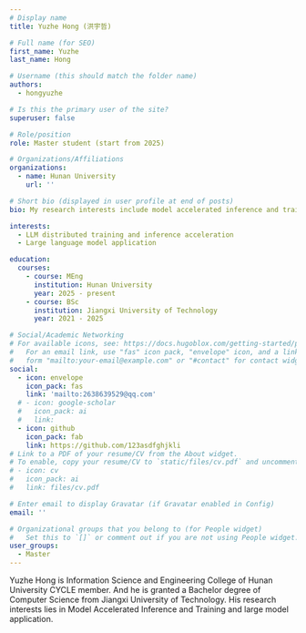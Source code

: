 ```yaml
---
# Display name
title: Yuzhe Hong (洪宇哲)

# Full name (for SEO)
first_name: Yuzhe
last_name: Hong

# Username (this should match the folder name)
authors:
  - hongyuzhe

# Is this the primary user of the site?
superuser: false

# Role/position
role: Master student (start from 2025)

# Organizations/Affiliations
organizations:
  - name: Hunan University
    url: ''

# Short bio (displayed in user profile at end of posts)
bio: My research interests include model accelerated inference and training large model application.

interests:
  - LLM distributed training and inference acceleration
  - Large language model application

education:
  courses:
    - course: MEng
      institution: Hunan University
      year: 2025 - present
    - course: BSc
      institution: Jiangxi University of Technology
      year: 2021 - 2025

# Social/Academic Networking
# For available icons, see: https://docs.hugoblox.com/getting-started/page-builder/#icons
#   For an email link, use "fas" icon pack, "envelope" icon, and a link in the
#   form "mailto:your-email@example.com" or "#contact" for contact widget.
social:
  - icon: envelope
    icon_pack: fas
    link: 'mailto:2638639529@qq.com'
  # - icon: google-scholar
  #   icon_pack: ai
  #   link: 
  - icon: github
    icon_pack: fab
    link: https://github.com/123asdfghjkli
# Link to a PDF of your resume/CV from the About widget.
# To enable, copy your resume/CV to `static/files/cv.pdf` and uncomment the lines below.
# - icon: cv
#   icon_pack: ai
#   link: files/cv.pdf

# Enter email to display Gravatar (if Gravatar enabled in Config)
email: ''

# Organizational groups that you belong to (for People widget)
#   Set this to `[]` or comment out if you are not using People widget.
user_groups:
  - Master
---
```


Yuzhe Hong is Information Science and Engineering College of Hunan University CYCLE member. And he is granted a Bachelor degree of  Computer Science from Jiangxi University of Technology. His research interests lies in Model Accelerated Inference and Training and large model application.

